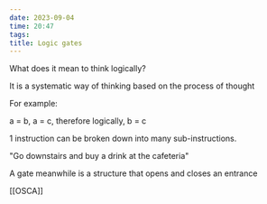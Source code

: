 ```yaml
---
date: 2023-09-04
time: 20:47
tags:
title: Logic gates
---
```

What does it mean to think logically?

It is a systematic way of thinking based on the process of thought

For example:

a = b,
a = c,
therefore logically,
b = c

1 instruction can be broken down into many sub-instructions.

"Go downstairs and buy a drink at the cafeteria"

A gate meanwhile is a structure that opens and closes an entrance

[[OSCA]]